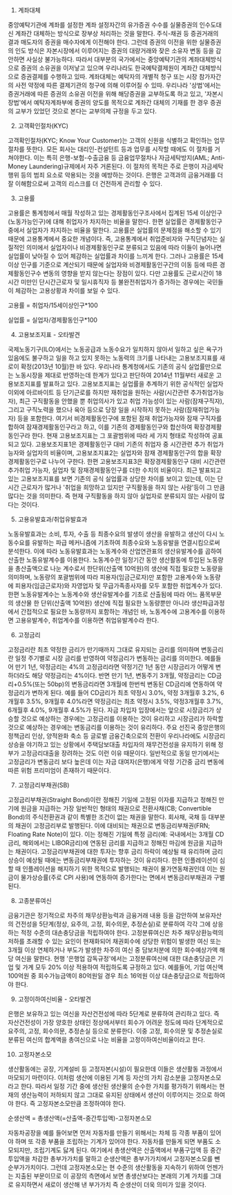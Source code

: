 1. 계좌대체

중앙예탁기관에 계좌를 설정한 계좌 설정자간의 유가증권 수수를 실물증권의 인수도대신 계좌간 대체하는 방식으로 장부상 처리하는 것을 말한다. 주식-채권 등 증권거래의 결과 매도자의 증권을 매수자에게 이전해야 한다. 그런데 증권의 이전을 위한 실물증권의 인도 방식은 자본시장에서 이루어지는 증권의 대량거래와 잦은 소유자 변동 등을 감안하면 사실상 불가능하다. 따라서 대부분의 국가에서는 중앙예탹기관의 계좌대체방식으로 증권의 소유권을 이저낳고 있으며 우리나라도 한국예탁결제원이 계좌간 대체방식으로 증권결제를 수행하고 있따. 계좌대체는 예탁자의 개별적 청구 또는 시장 참가자간의 사전 약정에 따른 결제기관의 청구에 의해 이루어질 수 있따. 우리나라 '상법'에서는 증권거래에 따른 증권의 소유권 이전을 위해 해당증권을 교부하도록 하고 있고, '자본시장법'에서 예탁자계좌부에 증권의 양도를 목적으로 계좌간 대체의 기재를 한 경우 증권의 교부가 있었던 것으로 본다는 교부의제 규정을 두고 있다.

2. 고객확인절차(KYC)

고객확인절차(KYC; Know Your Customer)는 고객의 신원을 식별하고 확인하는 업무절차를 뜻한다. 모든 회사는 대리인-컨설턴트 등과 업무를 시작할 때에도 이 절차를 거쳐야한다. 이는 특히 은행-보험-수출금융 등 금융업무절차나 자금세탁방지(AML; Anti-Money Laundering)규제에서 자주 거론된다. 이 절차의 목적은 주로 은행이 자금세탁행위 등의 범죄 요소로 악용되는 것을 예방하는 것이다. 은행은 고객과의 금융거래를 더 잘 이해함으로써 고객의 리스크를 더 건전하게 관리할 수 있다.

3. 고용률

고용률은 통계청에서 매월 작성하고 있는 경제활동인구조사에서 집계된 15세 이상인구(노동가능인구)에 대해 취업자가 차지하는 비율을 말한다. 한편 실업률은 경제활동인구 중에서 실업자가 차지하는 비율을 말한다. 고용률은 실업률의 문제점을 해소할 수 있기 때문에 고용통계에서 중요한 개념이다. 즉, 고용통계에서 취업준비자와 구직단념자는 실질적인 의미에서 실업자이나 비경제활동인구로 분류되고 있음에 따라 이들이 늘어나면 실업률이 낮아질 수 있어 체감하는 실업률과 차이를 느끼게 한다. 그러나 고용률은 15세 이상 인구를 기준으로 계산되기 때문에 실업자와 비경제활동인구간의 이동 등에 따른 경제활동인구수 변동의 영향을 받지 않는다는 장점이 있다. 다만 고용률도 근로시간이 18시간 미만인 단시간근로자 및 일시휴직자 등 불완전취업자가 증가하는 경우에는 국민들이 체감하는 고용상황과 차이를 보일 수 있다. 

고용률 = 취업자/15세이상인구*100

실업률 = 실업자/경제활동인구*100

4. 고용보조지표 - 오타발견

국제노동기구(ILO)에서는 노동공급과 노동수요가 일치하지 않아서 일하고 싶은 욕구가 있음에도 불구하고 일을 하고 있지 못하는 노동력의 크기를 나타내는 고용보조지표를 새로이 확정(2013년 10월)한 바 있다. 우리나라 통계청에서도 기존의 공식 실업률만으로는 노동시장을 제대로 반영하는데 한계가 있다고 판단하여 2014년 11월부터 새로운 고용보조지표를 발표하고 있다. 고용보조지표는 실업률을 추계하기 위한 공식적인 실업자 이외에 아르바이트 등 단기근로를 하지만 재취업을 원하는 사람(시간관련 추가취업가능자), 최근 구직활동을 안했을 뿐 취업의사가 있고 취업 가능성이 있는 사람(잠재구직자), 그리고 구직노력을 했으나 육아 등으로 당장 일을 시작하지 못하는 사람(잠재취업가능자) 등을 포함한다. 여기서 비경제활동인구에 포함된 잠재 취업가능자와 잠재 구직자를 합하여 잠재경제활동인구라고 하고, 이를 기존의 경제활동인구와 합산하여 확장경제활동인구라 한다. 현재 고용보조지표는 그 포괄범위에 따라 세 가지 형태로 작성하여 공표되고 있다. 고용보조지표1은 경제활동인구 대비 기존의 취업자 중 시간관련 추가 취업가능자와 실업자의 비율이며, 고용보조지표2는 실업자와 잠재 경제활동인구의 합을 확장경제활동인구로 나누어 구한다. 한편 고용보조지표3은 확장경제활동인구 대비 시간관련 추가취업 가능자, 실업자 및 잠재경제활동인구를 더한 수치의 비율이다. 최근 발표되고 있는 고용보조지표를 보면 기존의 공식 실업률과 상당한 차이를 보이고 있는데, 이는 단시간 근로자가 많거나 '취업을 희망하고 있지만 구직활동을 하지 않는 사람'등이 그 만큼 많다는 것을 의미한다. 즉 현재 구직활동을 하지 않아 실업자로 분류되지 않는 사람이 많다는 것이다.

5. 고용유발효과/취업유발효과

노동유발효과는 소비, 투자, 수출 등 최종수요의 발생이 생산을 유발하고 생산이 다시 노동수요를 유발하는 파급 메커니즘에 기초하여 최종수요와 노동유발을 연결시킴으로써 분석한다. 이에 따라 노동유발효과는 노동계수와 산업연관표의 생산유발계수를 곱하여 산출한 노동유발계수를 이용한다. 노동계수란 일정기간 동안 생산활동에 투입된 노동량을 총산출액으로 나눈 계수로서 한단위(산출액 10억원)의 생산에 직접 필요한 노동량을 의미하며, 노동량의 포괄범위에 따라 피용자(임금근로자)만 포함한 고용계수와 노동량에 피용자(임금근로자)와 자영업자 및 무급가족종사자를 모두 포함한 취업계수가 있다. 한편 노동유발계수는 노동계수와 생산유발계수를 기초로 산출됨에 따라 어느 품목부문의 생산물 한 단위(산출액 10억원) 생산에 직접 필요한 노동량뿐만 아니라 생산파급과정에서 간접적으로 필요한 노동량까지 포함하는 개념인 바, 노동계수에 고용계수를 이용하면 고용유발계수, 취업계수를 이용하면 취업유발계수라 한다.

6. 고정금리

고정금리란 최초 약정한 금리가 만기때까지 그대로 유지되는 금리를 의미하며 변동금리란 일정 주기별로 시장 금리를 반영하여 약정금리가 변동하는 금리를 의미한다. 예를들어 만기 1년, 약정금리는 4%의 고정금리라면 약정기간 1년 동안 시장금리가 어떻게 변하더라도 해당 약정금리는 4%이다. 반면 만기 1년, 변동주기 3개월, 약정금리는 CD금리+0.5%(또는 50bp)의 변동금리라면 3개월에 한번씩 변동된 CD금리에 연동하여 약정금리가 변하게 된다. 예를 들어 CD금리가 최초 약정시 3.0%, 약정 3개월후 3.2%, 6개월후 3.5%, 9개월후 4.0%라면 약정금리는 최초 약정시 3.5%, 약정3개월후 3.7%, 6개월후 4.0%, 9개월후 4.5%가 된다. 자금 차입자 입장에서는 앞으로 시장금리가 상승할 것으로 예상하는 경우에는 고정금리를 이용하는 것이 유리하고 시장금리가 하락할 것으로 예상하는 경우에는 변동금리를 이용하는 것이 유리하다. 주요 선진국 중앙은행의 정책금리 인상, 양적완화 축소 등 글로벌 금융긴축으로의 전환이 우리나라에도 시장금리 상승을 야기하고 있는 상황에서 주택담보대출 차입자의 재무건전성을 유지하기 위해 정부가 고정금리대출을 장려하는 것도 이런 이유 때문이다. 일반적으로 동일 만기에서는 고정금리가 변동금리 보다 높은데 이는 자금 대여자(은행)에게 약정 기간중 금리 변동에 따른 위험 프리미엄이 존재하기 때문이다.

7. 고정금리부채권(SB)

고정금리부채권(Straight Bond)이란 정해진 기일에 고정된 이자를 지급하고 정해진 만기에 원금을 지급하는 가장 일반적인 형태의 채권으로 전환사채(CB; Convertible Bond)의 주식전환권과 같이 특별한 조건이 없는 채권을 말한다.
회사채, 국채 등 대부분의 채권이 고정금리부로 발행된다. 이에 대비되는 채권으로 변동금리부채권(FRN; Floating Rate Note)이 있다. 이는 정해진 기일에 특정 금리(예: 국내에서는 3개월 CD금리, 해외에서는 LIBOR금리)에 연동된 금리를 지급하고 정해진 마김에 원금을 지급하는 채권이다. 고정금리부채권에 대한 투자는 향후 금리 하락이 예상될 때 유리하며 금리 상승이 예상될 때에는 변동금리부채권에 투자하는 것이 유리하다. 한편 인플레이션이 심할 때 인플레이션을 해지하기 위한 목적으로 발행되는 채권이 물가연동채권인데 이는 원금이 물가상승률(주로 CPI 사용)에 연동하여 증가한다는 면에서 변동금리부채권과 구별된다.

8. 고종분류여신

금융기관은 정기적으로 차주의 채무상환능력과 금융거래 내용 등을 감안하여 보유자산의 건전성을 5단계(정상, 요주의, 고정, 회수의문, 추정손실)로 분류하여 각각 그에 상응하는 적정 수준의 대손충당금을 적립하여야 한다. 고정분류여신은 차주 채무상환능력의 저하를 초래할 수 있는 요인이 현재화되어 채권회수에 상당한 위험이 발생한 여신 또는 3개월 이상 연체하거나 부도가 발생한 차주의 여신 중 담보처분에 의한 회수예상가액 해당 여신을 말한다. 현행 '은행업 감독규정'에서는 고정분류여신에 대한 대손충당금은 기업 및 가계 모두 20% 이상 적용하여 적립하도록 규정하고 있다. 예를들어, 기업 여신액 100억원 중 회수가능금액이 80억원일 경우 최소 16억원 이상 대손충당금으로 적립하여야 한다.


9. 고정이하여신비율 - 오타발견

은행은 보유하고 있는 여신을 자산건전성에 따라 5단계로 분류하여 관리하고 있다. 즉 자산건전성이 가장 양호한 상태인 정상에서부터 회수가 어려운 정도에 따라 단계적으로 요주의, 고정, 회수의문, 추정손실 등으로 분류한다. 이중 고정, 회수의문 및 추정손실로 분류된 여신의 합계액을 총여신으로 나눈 비율을 고정이하여신비율이라고 한다.

10. 고정자본소모

생산활동에는 공장, 기계설비 등 고정자본(시설)이 필요한데 이들은 생산활동 과정에서 마모되기 마련이다. 이처럼 생산에 이용된 기계 등 자산의 가치 감소분을 고정자본소모라고 한다. 따라서 일정 기간 중에 생산된 생산물의 순수한 가치를 평가하기 위해서는 현재의 생산능력이 저하되지 않고 그대로 유지된 상태에서 생산이 이루어지는 것으로 하여야 한다. 즉 고정자본소모만큼 조정하여야 한다.

순생산액 = 총생산액(=산출액-중간투입액)-고정자본소모

자동차공장을 예를 들어보면 먼저 자동차를 만들기 위해서는 차체 등 각종 부품이 있어야 하며 또 각종 부품을 조립하는 기계가 있어야 한다. 자동차를 만들게 되면 부품도 소모되지만, 조립기계도 닳게 된다. 여기에서 총생산액은 산출액에서 부품구입액 등 중간투입액을 차감한 총부가가치를 말하고 순생산액은 총부가가치에서 고정자본소모를 뺀 순부가가치이다. 그런데 고정자본소모는 현 수준의 생산활동을 지속하기 위하여 언젠가는 지출된 부문이므로 이 공장의 측면에서 보면 총생산보다는 본래의 기계 가치를 그대로 유지하면서 새로이 생산해 낸 부가가치 즉 순생산이 더욱 의미가 있을 것이다.
